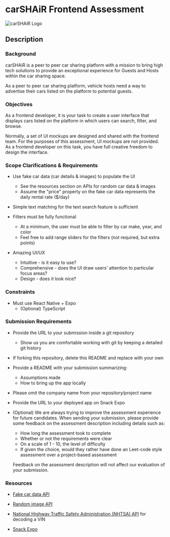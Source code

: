 # carSHAiR Frontend Assessment

![carSHAiR Logo](https://www.carshair.com/_next/image?url=%2F_next%2Fstatic%2Fmedia%2FCarSHAiR-Logo.bfa0a90d.png&w=3840&q=75)

## Description

### Background

carSHAiR is a peer to peer car sharing platform with a mission to bring high tech solutions to provide an exceptional experience for Guests and Hosts within the car sharing space.

As a peer to peer car sharing platform, vehicle hosts need a way to advertise their cars listed on the platform to potential guests.

### Objectives

As a frontend developer, it is your task to create a user interface that displays cars listed on the platform in which users can search, filter, and browse.

Normally, a set of UI mockups are designed and shared with the frontend team. For the purposes of this assessment, UI mockups are not provided. As a frontend developer on this task, you have full creative freedom to design the interface.

### Scope Clarifications & Requirements

- Use fake car data (car details & images) to populate the UI
  - See the resources section on APIs for random car data & images
  - Assume the "price" property on the fake car data represents the daily rental rate ($/day)
- Simple text matching for the text search feature is sufficient
- Filters must be fully functional

  - At a minimum, the user must be able to filter by car make, year, and color
  - Feel free to add range sliders for the filters (not required, but extra points)

- Amazing UI/UX
  - Intuitive - is it easy to use?
  - Comprehensive - does the UI draw users' attention to particular focus areas?
  - Design - does it look nice?

### Constraints

- Must use React Native + Expo
  - (Optional) TypeScript

### Submission Requirements

- Provide the URL to your submission inside a git repository

  - Show us you are comfortable working with git by keeping a detailed git history

- If forking this repository, delete this README and replace with your own

- Provide a README with your submission summarizing:

  - Assumptions made
  - How to bring up the app locally

- Please omit the company name from your repository/project name

- Provide the URL to your deployed app on Snack Expo

- (Optional) We are always trying to improve the assessment experience for future candidates. When sending your submission, please provide some feedback on the assessment description including details such as:

  - How long the assessment took to complete
  - Whether or not the requirements were clear
  - On a scale of 1 - 10, the level of difficulty
  - If given the choice, would they rather have done an Leet-code style assessment over a project-based assessment

  Feedback on the assessment description will not affect our evaluation of your submission.

### Resources

- [Fake car data API](https://documenter.getpostman.com/view/5596891/SW7eyRFV?version=latest#3d4dd0ba-56c3-4535-a330-21022627fccb)

- [Random image API](https://picsum.photos/)

- [National Highway Traffic Safety Administration (NHTSA) API](https://vpic.nhtsa.dot.gov/api/) for decoding a VIN

- [Snack Expo](https://github.com/expo/snack)
